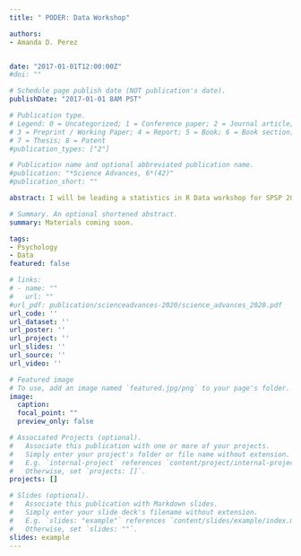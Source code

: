 ```yaml
---
title: " PODER: Data Workshop"

authors:
- Amanda D. Perez


date: "2017-01-01T12:00:00Z"
#doi: ""

# Schedule page publish date (NOT publication's date).
publishDate: "2017-01-01 8AM PST"

# Publication type.
# Legend: 0 = Uncategorized; 1 = Conference paper; 2 = Journal article;
# 3 = Preprint / Working Paper; 4 = Report; 5 = Book; 6 = Book section;
# 7 = Thesis; 8 = Patent
#publication_types: ["2"]

# Publication name and optional abbreviated publication name.
#publication: "*Science Advances, 6*(42)"
#publication_short: ""

abstract: I will be leading a statistics in R Data workshop for SPSP 2020's Conference. More details and materials to come soon.

# Summary. An optional shortened abstract.
summary: Materials coming soon.

tags:
- Psychology
- Data
featured: false

# links:
# - name: ""
#   url: ""
#url_pdf: publication/scienceadvances-2020/science_advances_2020.pdf
url_code: ''
url_dataset: ''
url_poster: ''
url_project: ''
url_slides: ''
url_source: ''
url_video: ''

# Featured image
# To use, add an image named `featured.jpg/png` to your page's folder. 
image: 
  caption: 
  focal_point: ""
  preview_only: false

# Associated Projects (optional).
#   Associate this publication with one or more of your projects.
#   Simply enter your project's folder or file name without extension.
#   E.g. `internal-project` references `content/project/internal-project/index.md`.
#   Otherwise, set `projects: []`.
projects: []

# Slides (optional).
#   Associate this publication with Markdown slides.
#   Simply enter your slide deck's filename without extension.
#   E.g. `slides: "example"` references `content/slides/example/index.md`.
#   Otherwise, set `slides: ""`.
slides: example
---
```



